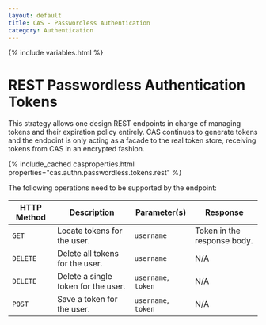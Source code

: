 ```yaml
---
layout: default
title: CAS - Passwordless Authentication
category: Authentication
---
```

{% include variables.html %}

# REST Passwordless Authentication Tokens

This strategy allows one design REST endpoints in charge of managing 
tokens and their expiration policy entirely. 
CAS continues to generate tokens and the endpoint is only acting as a 
facade to the real token store, receiving tokens from CAS
in an encrypted fashion. 

{% include_cached casproperties.html properties="cas.authn.passwordless.tokens.rest" %}

The following operations need to be supported by the endpoint:

| HTTP Method | Description                               | Parameter(s)          | Response
|-------------|-------------------------------------------|-----------------------|--------------------------------
| `GET`       | Locate tokens for the user.               | `username`            | Token in the response body.
| `DELETE`    | Delete all tokens for the user.           | `username`            | N/A
| `DELETE`    | Delete a single token for the user.       | `username`, `token`   | N/A
| `POST`      | Save a token for the user.                | `username`, `token`   | N/A

